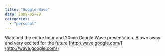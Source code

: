 ```yaml
---
title: "Google Wave"
date: 2009-05-29
categories: 
  - "personal"
---
```


Watched the entire hour and 20min Google Wave presentation. Blown away and very excited for the future [http://wave.google.com/](http://wave.google.com/)
